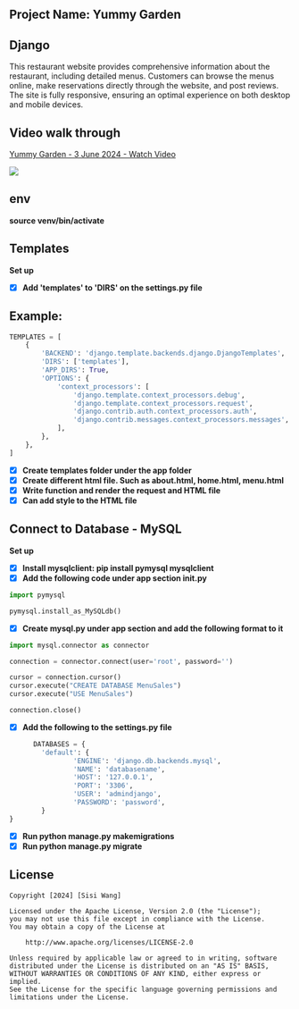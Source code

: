 ## Project Name: Yummy Garden
## Django
<p>This restaurant website provides comprehensive information about the restaurant, including detailed menus. Customers can browse the menus online, make reservations directly through the website, and post reviews. The site is fully responsive, ensuring an optimal experience on both desktop and mobile devices.</p>

## Video walk through
<div>
    <a href="https://www.loom.com/share/25226b2614b74d2fab90c2f9c9ec496b">
      <p>Yummy Garden - 3 June 2024 - Watch Video</p>
    </a>
    <a href="https://www.loom.com/share/25226b2614b74d2fab90c2f9c9ec496b">
      <img style="max-width:300px;" src="https://cdn.loom.com/sessions/thumbnails/25226b2614b74d2fab90c2f9c9ec496b-with-play.gif">
    </a>
</div>

## env
**source venv/bin/activate**

## Templates
**Set up**

- [x] **Add 'templates' to 'DIRS' on the settings.py file**
      
## Example:

```Python
TEMPLATES = [
    {
        'BACKEND': 'django.template.backends.django.DjangoTemplates',
        'DIRS': ['templates'],
        'APP_DIRS': True,
        'OPTIONS': {
            'context_processors': [
                'django.template.context_processors.debug',
                'django.template.context_processors.request',
                'django.contrib.auth.context_processors.auth',
                'django.contrib.messages.context_processors.messages',
            ],
        },
    },
]
```
- [x] **Create templates folder under the app folder**
- [x] **Create different html file. Such as about.html, home.html, menu.html**
- [x] **Write function and render the request and HTML file**
- [x] **Can add style to the HTML file**

## Connect to Database - MySQL
**Set up**
- [x] **Install mysqlclient: pip install pymysql mysqlclient**
- [x] **Add the following code under app section __init__.py**
```Python
import pymysql

pymysql.install_as_MySQLdb()
```
- [x] **Create mysql.py under app section and add the following format to it**
```Python
import mysql.connector as connector

connection = connector.connect(user='root', password='')

cursor = connection.cursor()
cursor.execute("CREATE DATABASE MenuSales")
cursor.execute("USE MenuSales")

connection.close()
```
- [x] **Add the following to the settings.py file**
```Python
      DATABASES = {
		'default': {
				'ENGINE': 'django.db.backends.mysql',
				'NAME': 'databasename',
				'HOST': '127.0.0.1',
				'PORT': '3306',
				'USER': 'admindjango',
				'PASSWORD': 'password',
		}
}
```
- [x] **Run python manage.py makemigrations**
- [x] **Run python manage.py migrate**

## License

    Copyright [2024] [Sisi Wang]

    Licensed under the Apache License, Version 2.0 (the "License");
    you may not use this file except in compliance with the License.
    You may obtain a copy of the License at

        http://www.apache.org/licenses/LICENSE-2.0

    Unless required by applicable law or agreed to in writing, software
    distributed under the License is distributed on an "AS IS" BASIS,
    WITHOUT WARRANTIES OR CONDITIONS OF ANY KIND, either express or implied.
    See the License for the specific language governing permissions and
    limitations under the License.
